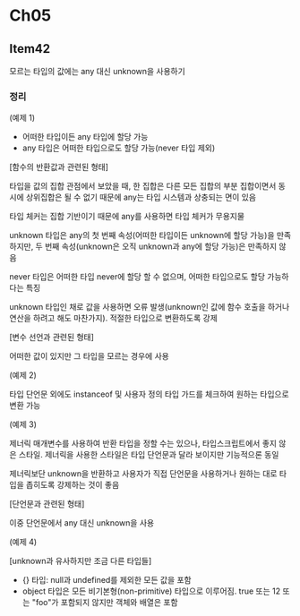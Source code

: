 # Ch05

## Item42

모르는 타입의 값에는 any 대신 unknown을 사용하기

### 정리

(예제 1)

- 어떠한 타입이든 any 타입에 할당 가능
- any 타입은 어떠한 타입으로도 할당 가능(never 타입 제외)

[함수의 반환값과 관련된 형태]

타입을 값의 집합 관점에서 보았을 때, 한 집합은 다른 모든 집합의 부분 집합이면서 동시에 상위집합은 될 수 없기 때문에 any는 타입 시스템과 상충되는 면이 있음

타입 체커는 집합 기반이기 때문에 any를 사용하면 타입 체커가 무용지물

unknown 타입은 any의 첫 번째 속성(어떠한 타입이든 unknown에 할당 가능)을 만족하지만, 두 번째 속성(unknown은 오직 unknown과 any에 할당 가능)은 만족하지 않음

never 타입은 어떠한 타입 never에 할당 할 수 없으며, 어떠한 타입으로도 할당 가능하다는 특징

unknown 타입인 채로 값을 사용하면 오류 발생(unknown인 값에 함수 호출을 하거나 연산을 하려고 해도 마찬가지). 적절한 타입으로 변환하도록 강제

[변수 선언과 관련된 형태]

어떠한 값이 있지만 그 타입을 모르는 경우에 사용

(예제 2)

타입 단언문 외에도 instanceof 및 사용자 정의 타입 가드를 체크하여 원하는 타입으로 변환 가능

(예제 3)

제너릭 매개변수를 사용하여 반환 타입을 정할 수는 있으나, 타입스크립트에서 좋지 않은 스타일. 제너릭을 사용한 스타일은 타입 단언문과 달라 보이지만 기능적으론 동일

제너릭보단 unknown을 반환하고 사용자가 직접 단언문을 사용하거나 원하는 대로 타입을 좁히도록 강제하는 것이 좋음

[단언문과 관련된 형태]

이중 단언문에서 any 대신 unknown을 사용

(예제 4)

[unknown과 유사하지만 조금 다른 타입들]

- {} 타입: null과 undefined를 제외한 모든 값을 포함
- object 타입은 모든 비기본형(non-primitive) 타입으로 이루어짐. true 또는 12 또는 "foo"가 포함되지 않지만 객체와 배열은 포함
